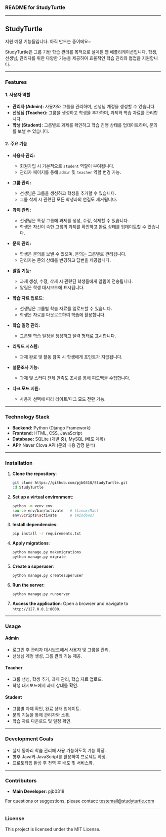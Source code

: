 ### **README for StudyTurtle**

---

## **StudyTurtle**

지원 예정 기능들입니다. 아직 만드는 중이에요~

StudyTurtle은 그룹 기반 학습 관리를 목적으로 설계된 웹 애플리케이션입니다. 학생, 선생님, 관리자를 위한 다양한 기능을 제공하여 효율적인 학습 관리와 협업을 지원합니다.

---

### **Features**

#### **1. 사용자 역할**
- **관리자 (Admin):** 사용자와 그룹을 관리하며, 선생님 계정을 생성할 수 있습니다.
- **선생님 (Teacher):** 그룹을 생성하고 학생을 추가하며, 과제와 학습 자료를 관리합니다.
- **학생 (Student):** 그룹별로 과제를 확인하고 학습 진행 상태를 업데이트하며, 문의를 보낼 수 있습니다.

#### **2. 주요 기능**
- **사용자 관리:**
  - 회원가입 시 기본적으로 `student` 역할이 부여됩니다.
  - 관리자 페이지를 통해 `admin` 및 `teacher` 역할 변경 가능.

- **그룹 관리:**
  - 선생님은 그룹을 생성하고 학생을 추가할 수 있습니다.
  - 그룹 삭제 시 관련된 모든 학생과의 연결도 제거됩니다.

- **과제 관리:**
  - 선생님은 특정 그룹에 과제를 생성, 수정, 삭제할 수 있습니다.
  - 학생은 자신이 속한 그룹의 과제를 확인하고 완료 상태를 업데이트할 수 있습니다.

- **문의 관리:**
  - 학생은 문의를 보낼 수 있으며, 문의는 그룹별로 관리됩니다.
  - 관리자는 문의 상태를 변경하고 답변을 제공합니다.

- **알림 기능:**
  - 과제 생성, 수정, 삭제 시 관련된 학생들에게 알림이 전송됩니다.
  - 알림은 학생 대시보드에 표시됩니다.

- **학습 자료 업로드:**
  - 선생님은 그룹별 학습 자료를 업로드할 수 있습니다.
  - 학생은 자료를 다운로드하여 학습에 활용합니다.

- **학습 일정 관리:**
  - 그룹별 학습 일정을 생성하고 달력 형태로 표시합니다.

- **리워드 시스템:**
  - 과제 완료 및 활동 참여 시 학생에게 포인트가 지급됩니다.

- **설문조사 기능:**
  - 과제 및 스터디 전체 만족도 조사를 통해 피드백을 수집합니다.

- **다크 모드 지원:**
  - 사용자 선택에 따라 라이트/다크 모드 전환 가능.

---

### **Technology Stack**
- **Backend:** Python (Django Framework)
- **Frontend:** HTML, CSS, JavaScript
- **Database:** SQLite (개발 중), MySQL (배포 계획)
- **API:** Naver Clova API (문의 내용 감정 분석)

---

### **Installation**

1. **Clone the repository**:
   ```bash
   git clone https://github.com/pjb0318/StudyTurtle.git
   cd StudyTurtle
   ```

2. **Set up a virtual environment**:
   ```bash
   python -m venv env
   source env/bin/activate   # (Linux/Mac)
   env\Scripts\activate      # (Windows)
   ```

3. **Install dependencies**:
   ```bash
   pip install -r requirements.txt
   ```

4. **Apply migrations**:
   ```bash
   python manage.py makemigrations
   python manage.py migrate
   ```

5. **Create a superuser**:
   ```bash
   python manage.py createsuperuser
   ```

6. **Run the server**:
   ```bash
   python manage.py runserver
   ```

7. **Access the application**:
   Open a browser and navigate to `http://127.0.0.1:8000`.

---

### **Usage**

#### **Admin**
- 로그인 후 관리자 대시보드에서 사용자 및 그룹을 관리.
- 선생님 계정 생성, 그룹 관리 기능 제공.

#### **Teacher**
- 그룹 생성, 학생 추가, 과제 관리, 학습 자료 업로드.
- 학생 대시보드에서 과제 상태를 확인.

#### **Student**
- 그룹별 과제 확인, 완료 상태 업데이트.
- 문의 기능을 통해 관리자와 소통.
- 학습 자료 다운로드 및 일정 확인.

---

### **Development Goals**
- 실제 동아리 학습 관리에 사용 가능하도록 기능 확장.
- 향후 Java와 JavaScript를 활용하여 프로젝트 확장.
- 프로토타입 완성 후 전역 후 배포 및 서비스화.

---

### **Contributors**
- **Main Developer:** pjb0318

For questions or suggestions, please contact: testemail@studyturtle.com

---

### **License**
This project is licensed under the MIT License.
